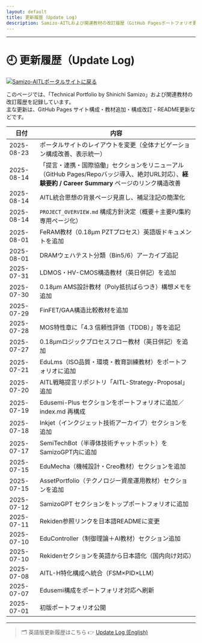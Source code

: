 ```yaml
---
layout: default 
title: 更新履歴（Update Log) 
description: Samizo-AITLおよび関連教材の改訂履歴（GitHub Pagesポートフォリオ更新履歴）
---
```


---

# 🕘 更新履歴（Update Log)
[![Samizo-AITLポータルサイトに戻る](https://img.shields.io/badge/Samizo--AITL%20ポータルサイトに戻る-brightgreen)](https://samizo-aitl.github.io/) 

このページでは、「Technical Portfolio by Shinichi Samizo」および関連教材の改訂履歴を記録しています。  
主な更新は、GitHub Pages サイト構成・教材追加・構成改訂・README更新などです。

| 日付       | 内容 |
|------------|------|
| 2025-08-23 | ポータルサイトのレイアウトを変更（全体ナビゲーション構成改善、表示統一） |
| 2025-08-14 | 「提言・連携・国際協働」セクションをリニューアル（GitHub Pages/Repoバッジ導入、絶対URL対応）、**経験要約 / Career Summary** ページのリンク構造改善 |
| 2025-08-14 | AITL統合思想の背景ページ見直し、補足注記の簡潔化 |
| 2025-08-14 | `PROJECT_OVERVIEW.md` 構成方針決定（概要＋主要PJ集約専用ページ化） |
| 2025-08-01 | FeRAM教材（0.18μm PZTプロセス）英語版ドキュメントを追加 |
| 2025-08-01 | DRAMウェハテスト分類（Bin5/6）アーカイブ追記 |
| 2025-07-31 | LDMOS・HV-CMOS構造教材（英日併記）を追加 |
| 2025-07-30 | 0.18μm AMS設計教材（Poly抵抗ばらつき）構想メモを追加 |
| 2025-07-29 | FinFET/GAA構造比較教材を追加 |
| 2025-07-28 | MOS特性章に「4.3 信頼性評価（TDDB）」等を追記 |
| 2025-07-27 | 0.18μmロジックプロセスフロー教材（英日併記）を追加 |
| 2025-07-21 | EduLms（ISO品質・環境・教育訓練教材）をポートフォリオに追加 |
| 2025-07-20 | AITL戦略提言リポジトリ「AITL-Strategy-Proposal」追加 |
| 2025-07-19 | Edusemi-Plus セクションをポートフォリオに追加／index.md 再構成 |
| 2025-07-18 | Inkjet（インクジェット技術アーカイブ）セクションを追加 |
| 2025-07-17 | SemiTechBot（半導体技術チャットボット）をSamizoGPT内に追加 |
| 2025-07-15 | EduMecha（機械設計・Creo教材）セクションを追加 |
| 2025-07-15 | AssetPortfolio（テクノロジー資産運用教材）セクションを追加 |
| 2025-07-12 | SamizoGPT セクションをトップポートフォリオに追加 |
| 2025-07-11 | Rekiden参照リンクを日本語READMEに変更 |
| 2025-07-10 | EduController（制御理論＋AI教材）セクション追加 |
| 2025-07-10 | Rekidenセクションを英語から日本語化（国内向け対応） |
| 2025-07-08 | AITL-H特化構成へ統合（FSM×PID×LLM） |
| 2025-07-07 | Edusemi構成をポートフォリオ対応へ刷新 |
| 2025-07-01 | 初版ポートフォリオ公開 |

---

> 🗂️ 英語版更新履歴はこちら 👉 [Update Log (English)](https://samizo-aitl.github.io/about/update/en/)
